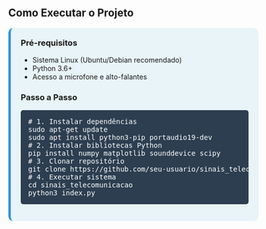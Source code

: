 ## Como Executar o Projeto
<div style="background: #e8f4f8; padding: 20px; border-radius: 10px; border-left: 5px solid #3498db;">
  <h3 style="margin-top: 0;">Pré-requisitos</h3>
  <ul>
    <li>Sistema Linux (Ubuntu/Debian recomendado)</li>
    <li>Python 3.6+</li>
    <li>Acesso a microfone e alto-falantes</li>
  </ul>
  
  <h3>Passo a Passo</h3>
  <pre style="background: #2c3e50; color: white; padding: 15px; border-radius: 5px;">
# 1. Instalar dependências
sudo apt-get update
sudo apt install python3-pip portaudio19-dev
# 2. Instalar bibliotecas Python
pip install numpy matplotlib sounddevice scipy
# 3. Clonar repositório
git clone https://github.com/seu-usuario/sinais_telecomunicacao.git
# 4. Executar sistema
cd sinais_telecomunicacao
python3 index.py</pre>
</div>
